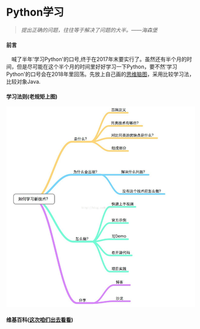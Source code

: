 # Python学习
> *提出正确的问题，往往等于解决了问题的大半。——海森堡*
#### 前言
&#8194;&#8194;喊了半年'学习Python'的口号,终于在2017年末要实行了。虽然还有半个月的时间，但是尽可能在这个半个月的时间里好好学习一下Python，要不然'学习Python'的口号会在2018年里回荡。先放上自己画的[思维脑图](https://www.processon.com/view/link/5a31ee19e4b07553c7282053)，采用比较学习法，比较对象Java.
#### 学习法则(老规矩上图)
![image](/image/Learn.png)

#### 维基百科([这次咱们出去看看](https://www.getlantern.org/en_US/))
